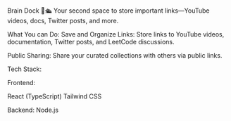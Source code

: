 Brain Dock 🧠🛳️
Your second space to store important links—YouTube videos, docs, Twitter posts, and more.

What You can Do:
Save and Organize Links:
Store links to YouTube videos, documentation, Twitter posts, and LeetCode discussions.

Public Sharing:
Share your curated collections with others via public links.

Tech Stack:

Frontend:

React (TypeScript)
Tailwind CSS

Backend:
Node.js

